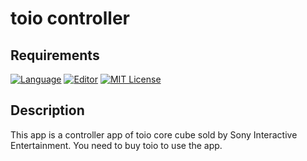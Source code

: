 # toio controller

## Requirements

[![Language](https://img.shields.io/badge/language-Swift%205.0-orange.svg)](https://swift.org) [![Editor](https://img.shields.io/badge/editor-Xcode%2010.2-orange.svg)](https://swift.org) [![MIT License](http://img.shields.io/badge/license-MIT-blue.svg?style=flat)](LICENSE)

## Description

This app is a controller app of toio core cube sold by Sony Interactive Entertainment.
You need to buy toio to use the app.




